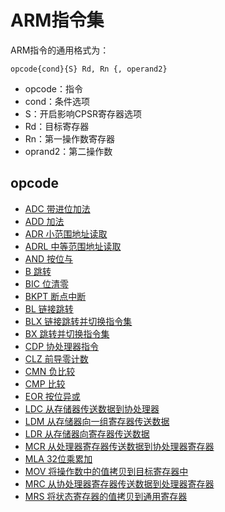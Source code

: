 # ARM指令集

ARM指令的通用格式为：

```
opcode{cond}{S} Rd, Rn {, operand2}
```

- opcode：指令
- cond：条件选项
- S：开启影响CPSR寄存器选项
- Rd：目标寄存器
- Rn：第一操作数寄存器
- oprand2：第二操作数

## opcode

- [ADC 带进位加法](ADC.md)
- [ADD 加法](ADD.md)
- [ADR 小范围地址读取](ADR.md)
- [ADRL 中等范围地址读取](ADRL.md)
- [AND 按位与](AND.md)
- [B 跳转](B.md)
- [BIC 位清零](BIC.md)
- [BKPT 断点中断](BKPT.md)
- [BL 链接跳转](BL.md)
- [BLX 链接跳转并切换指令集](BLX.md)
- [BX 跳转并切换指令集](BX.md)
- [CDP 协处理器指令](CDP.md)
- [CLZ 前导零计数](CLZ.md)
- [CMN 负比较](CMN.md)
- [CMP 比较](CMP.md)
- [EOR 按位异或](EOR.md)
- [LDC 从存储器传送数据到协处理器](LDC.md)
- [LDM 从存储器向一组寄存器传送数据](LDM.md)
- [LDR 从存储器向寄存器传送数据](LDR.md)
- [MCR 从处理器寄存器传送数据到协处理器寄存器](MCR.md)
- [MLA 32位乘累加](MLA.md)
- [MOV 将操作数中的值拷贝到目标寄存器中](MOV.md)
- [MRC 从协处理器寄存器传送数据到处理器寄存器](MRC.md)
- [MRS 将状态寄存器的值拷贝到通用寄存器](MRS.md)
